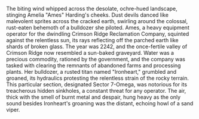 The biting wind whipped across the desolate, ochre-hued landscape, stinging Amelia "Ames"  Harding's cheeks.  Dust devils danced like malevolent sprites across the cracked earth, swirling around the colossal, rust-eaten behemoth of a bulldozer she piloted.  Ames, a heavy equipment operator for the dwindling Crimson Ridge Reclamation Company, squinted against the relentless sun, its rays reflecting off the parched earth like shards of broken glass.  The year was 2242, and the once-fertile valley of Crimson Ridge now resembled a sun-baked graveyard.  Water was a precious commodity, rationed by the government, and the company was tasked with clearing the remnants of abandoned farms and processing plants.  Her bulldozer, a rusted titan named "Ironheart," grumbled and groaned, its hydraulics protesting the relentless strain of the rocky terrain.  This particular section, designated Sector 7-Omega, was notorious for its treacherous hidden sinkholes, a constant threat for any operator.  The air, thick with the smell of burnt metal and despair, hung heavy as the only sound besides Ironheart's groaning was the distant, echoing howl of a sand viper.
